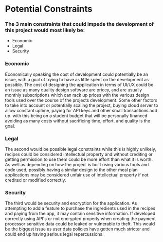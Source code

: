 # Potential Constraints
### The 3 main constraints that could impede the development of this project would most likely be:
* Economic
* Legal
* Security

### Economic
Economically speaking the cost of development could potentially be an issue, with a goal of trying to have as little spent on the development as possible. The cost of designing the application in terms of UI/UX could be an issue as many quality design software are pricey, and are usually monthly subscriptions which can rack up prices with the various design tools used over the course of the projects development. Some other factors to take into account or potentially scaling the project, buying cloud server to allow constant uptime, paying for API keys and other small transactions add up. with this being on a student budget that will be personally financed avoiding as many costs without sacrificing time, effort, and quality is the goal.

### Legal
The second would be possible legal constraints while this is highly unlikely, recipes could be considered intellectual property and without crediting or getting permission to use them could be more effort than what it is worth. As well as depending on how the project is built using various tools and code used, possibly having a similar design to the other meal plan applications may be considered unfair use of intellectual property if not credited or modified correctly.

### Security
The third would be security and encryption for the application. As attempting to add a feature to purchase the ingredients used in the recipes and paying from the app, it may contain sensitive information. If developed correctly using API's or not encrypted properly when creating the payment processor sensitive data could be leaked or vulnerable to theft. This would be the biggest issue as user data policies have gotten much stricter and could end up having serious legal repercussions.
